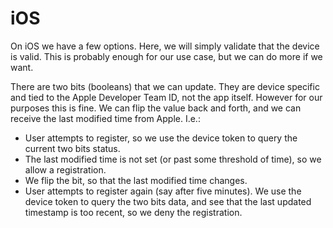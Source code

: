 # iOS

On iOS we have a few options. Here, we will simply validate that the device is
valid. This is probably enough for our use case, but we can do more if we want.

There are two bits (booleans) that we can update. They are device specific and
tied to the Apple Developer Team ID, not the app itself. However for our purposes
this is fine. We can flip the value back and forth, and we can receive the last
modified time from Apple. I.e.:

- User attempts to register, so we use the device token to query the current
two bits status.
- The last modified time is not set (or past some threshold of time), so we
allow a registration.
- We flip the bit, so that the last modified time changes.
- User attempts to register again (say after five minutes). We use the device
token to query the two bits data, and see that the last updated timestamp is
too recent, so we deny the registration.
